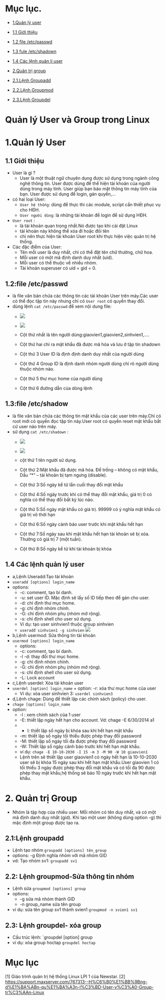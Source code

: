 ﻿# Mục lục.
 
 - [ 1.Quản lý user ](#1)
 
 - [1.1 Giới thiệu ](#1.1)
 
 - [1.2 file /etc/passwd](#1.2)
 
 - [1.3 fule /etc/shadown](#1.3)
 
 - [1.4 Các lệnh quản lí user](#1.4)
 
 - [ 2.Quản trị group](#2)
 
 - [ 2.1.Lệnh Groupadd](#2.1)
 
 - [2.2.Lệnh Groupmod](#2.2)
 
 - [2.3.Lệnh Groupdel](#2.3)
 
 
 
 
 # Quản lý User và Group trong Linux
 
 <a name="1"><a>
 # 1.Quản lý User
 
 <a name="1.1"><a>
 ## 1.1 Giới thiệu
 
 - User là gì ?
   + User là một thuật ngữ chuyên dụng được sử dụng trong ngành công nghệ thông tin. User được dùng để thể hiện tài khoản của người dùng trong máy tính. User giúp bạn bảo mật thông tin máy tính của bạn. User được sử dụng để login, gán quyền,... 
 - có hai loại User:
   + `User hệ thống`: dùng để thực thi các module, script cần thiết phục vụ cho HĐH. 
   + `User người dùng`: là những tài khoản để login để sử dụng HĐH. 
 - `User root` :
   + là tài khoản quan trọng nhất.Nó được tạo khi cài đặt Linux
   + tài khoản này không thể xóa đi hoặc đôi tên
   + chỉ nên thực hiện tài khoản User root khi thực hiện việc quản trị hệ thống.
 - Các đặc điểm của User:
   + Tên mỗi user là duy nhất, chỉ có thể đặt tên chữ thường, chữ hoa. 
   + Mỗi user có một mã định danh duy nhất (uid). 
   + Mỗi user có thể thuộc về nhiều nhóm. 
   + Tài khoản superuser có uid = gid = 0. 
  
 <a name="1.2"><a> 
 ## 1.2:file /etc/passwd
 - là file văn bản chứa các thông tin các tài khoản User trên máy.Các user có thể đọc tập tin này nhưng chỉ có `User root` có quyền thay đổi.
 - dùng lệnh `cat /etc/passwd` để xem nội dung file:
   + ![]( /image/etc.passwd1.PNG)
   
   + ![]( /image/etc.passwd2.PNG)
   + Cột thứ nhất là tên người dùng:giaovien1,giaovien2,sinhvien1,....
   + Cột thứ hai chỉ ra mật khẩu đã được mã hóa và lưu ở tập tin shadown
   + Cột thứ 3  User ID là định định danh duy nhất của người dùng
   + Cột thứ 4 Group ID là định danh nhóm người dùng chỉ rõ người dùng thuộc nhóm nào.
   + Cột thứ 5 thư mục home của người dùng
   + Cột thứ 6 đường dẫn của dòng lệnh

<a name="1.3"><a>
 ## 1.3:file /etc/shadow
 - là file văn bản chứa các thông tin mật khẩu của các user trên máy.Chỉ có root mới có quyền đọc tập tin này.User root có quyền reset mật khẩu bất cứ user nào trên  máy.
 - sử dụng `cat /etc/shadown` :
   + ![]( /image/shadown1.PNG)
   
   + ![]( /image/shadown2.PNG)
   + cột thứ 1 tên người sử dụng.
   + Cột thứ 2:Mật khẩu đã được mã hóa. Để trống – không có mật khẩu, Dấu “*” – tài khoản bị tạm ngưng (disable). 
   + Cột thứ 3:Số ngày kể từ lần cuối thay đổi mật khẩu 
   + Cột thứ 4:Số ngày trước khi có thể thay đổi mật khẩu, giá trị 0 có nghĩa có thể thay đổi bất kỳ lúc nào. 
   + Cột thứ 5:Số ngày mật khẩu có giá trị. 99999 có ý nghĩa mật khẩu có giá trị vô thời hạn
   + Cột thứ 6:Số ngày cảnh báo user trước khi mật khẩu hết hạn 
   + Cột thứ 7:Số ngày sau khi mật khẩu hết hạn tài khoản sẽ bị xóa. Thường có giá trị 7 (một tuần). 
   + Cột thứ 8:Số ngày kể từ khi tài khoản bị khóa 
   
  <a name="1.4"><a> 
 ## 1.4 Các lệnh quản lý user
 - a,Lệnh Useradd:Tạo tài khoản 
 - `useradd [options] login_name`
 - options:
   + -c: comment, tạo bí danh. 
   + -u: set user ID. Mặc định sẽ lấy số ID tiếp theo để gán cho user.   
   + -d: chỉ định thư mục home. 
   + -g: chỉ định nhóm chính. 
   + -G: chỉ định nhóm phụ (nhóm mở rộng). 
   + -s: chỉ định shell cho user sử dụng.
   + Ví dụ: tạo user sinhvien1 thuộc group sinhvien
   + `useradđ sinhvien1 -g sinhvien`
    ![]( /image/useradd.PNG)  
 - b,Lệnh usermod: Sửa thông tin tài khoản 
 - `usermod [options] login_name`
   - options:
    + -c: comment, tạo bí danh. 
    +  -l -d: thay đổi thư mục home. 
    + -g: chỉ định nhóm chính.
    + -G: chỉ định nhóm phụ (nhóm mở rộng). 
    + -s: chỉ định shell cho user sử dụng.
    + -L: Lock account  
 - c,Lệnh userdel: Xóa tài khoản user 
 -   `userdel [option] login_name`
    + option: -r: xóa thư mục home của user 
     + Ví dụ: xóa user sinhvien 3: `userdel sinhvien3`  
 - d,Lệnh chage: Dùng để thiết lập các chính sách (policy) cho user. 
 -   `chage [options] login_name`
 -  option:
    + -l : xem chính sách của 1 user
    + -E: thiết lập ngày hết hạn cho account. Vd: chage -E 6/30/2014 a1
    + - I: thiết lập số ngày bị khóa sau khi hết hạn mật khẩu 
    + -m: thiết lập số ngày tối thiểu được phép thay đổi password
    + -M: thiết lập số ngày tối đa được phép thay đổi password
    + -W: Thiết lập số ngày cảnh báo trước khi hết hạn mật khẩu. 
    + ví dụ: ` chage -E 10-10-2030 -I 15 -m 3 -M 90 -W 10 giaovien1 `
    + Lệnh trên sẽ thiết lập user giaovien1 có ngày hết hạn là 10-10-2030 user sẽ bị khóa 15 ngày sau khi hết hạn mật khẩu.User giaovien      1 có tối thiểu 3 ngày được phép thay đổi mật khẩu và có tối đa 90 được phép thay mật khẩu,hệ thống sẽ báo 10 ngày trước khi hết hạn      mật khẩu.

<a name="2"><a>
  # 2. Quản trị Group
  - Nhóm là tập hợp của nhiều user. Mỗi nhóm có tên duy nhất, và có một mã định danh duy nhất (gid). Khi tạo một user (không dùng option   -g) thì mặc định một group được tạo ra. 
<a name="2.1"><a>
  ## 2.1:Lệnh groupadd
  - Lệnh tạo nhóm `groupadd [options] tên_group`
  - options: -g Định nghĩa nhóm với mã nhóm GID
  - vd: Tạo nhóm sv1: `groupadd sv1`
 
 <a name="2.2"><a>
  ## 2.2: Lệnh groupmod-Sửa thông tin nhóm
  - Lệnh sửa `groupmod [options] group`
  - options: 
    + -g sửa mã nhóm thành GID
    + -n group_name sửa tên group
  - ví dụ: sửa tên group sv1 thành svien1 `groupmod -n svien1 sv1 `
 
 <a name="2.3"><a>
  ## 2.3: Lệnh groupdel- xóa group
  - Cấu trúc lệnh: `groupdel [option] group
  - ví dụ: xóa group hoctap `groupdel hoctap`
  
  # Mục lục
  [1] Giáo trình quản trị hệ thống Linux LPI 1 của Newstar.
  [2] https://support.maxserver.com/767313--H%C6%B0%E1%BB%9Bng-d%E1%BA%ABn-qu%E1%BA%A3n-l%C3%BD-User-v%C3%A0-Group-tr%C3%AAn-Linux
    
    
  
 
